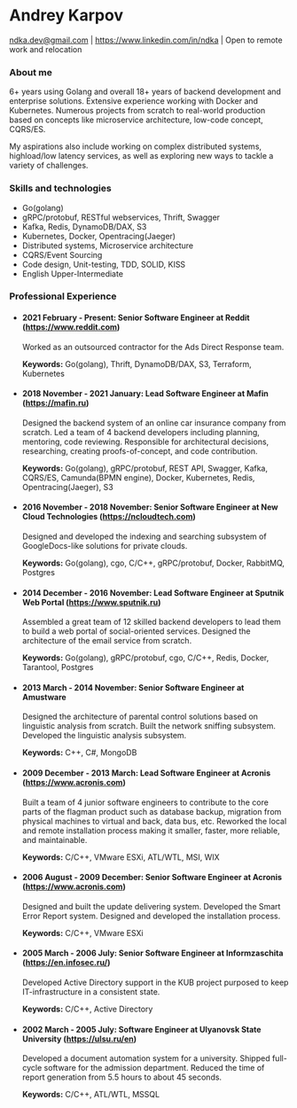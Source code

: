 # Andrey Karpov
ndka.dev@gmail.com | https://www.linkedin.com/in/ndka | Open to remote work and relocation
### About me
6+ years using Golang and overall 18+ years of backend development and enterprise solutions. Extensive experience working with Docker and Kubernetes. Numerous projects from scratch to real-world production based on concepts like microservice architecture, low-code concept, CQRS/ES.

My aspirations also include working on complex distributed systems, highload/low latency services, as well as exploring new ways to tackle a variety of challenges.

### Skills and technologies
- Go(golang)
- gRPC/protobuf, RESTful webservices, Thrift, Swagger
- Kafka, Redis, DynamoDB/DAX, S3
- Kubernetes, Docker, Opentracing(Jaeger)
- Distributed systems, Microservice architecture
- CQRS/Event Sourcing
- Code design, Unit-testing, TDD, SOLID, KISS
- English Upper-Intermediate

### Professional Experience
* #### 2021 February - Present: Senior Software Engineer at Reddit (https://www.reddit.com)
  Worked as an outsourced contractor for the Ads Direct Response team.

  **Keywords:** Go(golang), Thrift, DynamoDB/DAX, S3, Terraform, Kubernetes

* #### 2018 November - 2021 January: Lead Software Engineer at Mafin (https://mafin.ru)
  Designed the backend system of an online car insurance company from scratch. Led a team of 4 backend developers including planning, mentoring, code reviewing. Responsible for architectural decisions, researching, creating proofs-of-concept, and code contribution.

  **Keywords:** Go(golang), gRPC/protobuf, REST API, Swagger, Kafka, CQRS/ES, Camunda(BPMN engine), Docker, Kubernetes, Redis, Opentracing(Jaeger), S3

* #### 2016 November - 2018 November: Senior Software Engineer at New Cloud Technologies (https://ncloudtech.com)
  Designed and developed the indexing and searching subsystem of GoogleDocs-like solutions for private clouds.

  **Keywords:** Go(golang), cgo, C/C++, gRPC/protobuf, Docker, RabbitMQ, Postgres

* #### 2014 December - 2016 November: Lead Software Engineer at Sputnik Web Portal (https://www.sputnik.ru)
  Assembled a great team of 12 skilled backend developers to lead them to build a web portal of social-oriented services. Designed the architecture of the email service from scratch.

  **Keywords:** Go(golang), gRPC/protobuf, cgo, C/C++, Redis, Docker, Tarantool, Postgres

* #### 2013 March - 2014 November: Senior Software Engineer at Amustware
  Designed the architecture of parental control solutions based on linguistic analysis from scratch. Built the network sniffing subsystem. Developed the linguistic analysis subsystem.

  **Keywords:** C++, C#, MongoDB

* #### 2009 December - 2013 March: Lead Software Engineer at Acronis (https://www.acronis.com)
  Built a team of 4 junior software engineers to contribute to the core parts of the flagman product such as database backup, migration from physical machines to virtual and back, data bus, etc. Reworked the local and remote installation process making it smaller, faster, more reliable, and maintainable.

  **Keywords:** C/C++, VMware ESXi, ATL/WTL, MSI, WIX

* #### 2006 August - 2009 December: Senior Software Engineer at Acronis (https://www.acronis.com)
  Designed and built the update delivering system. Developed the Smart Error Report system. Designed and developed the installation process.

  **Keywords:** C/C++, VMware ESXi

* #### 2005 March - 2006 July: Senior Software Engineer at Informzaschita (https://en.infosec.ru/)
  Developed Active Directory support in the KUB project purposed to keep IT-infrastructure in a consistent state.

  **Keywords:** C/C++, Active Directory

* #### 2002 March - 2005 July: Software Engineer at Ulyanovsk State University (https://ulsu.ru/en)
  Developed a document automation system for a university. Shipped full-cycle software for the admission department. Reduced the time of report generation from 5.5 hours to about 45 seconds.

  **Keywords:** C/C++, ATL/WTL, MSSQL
